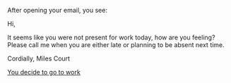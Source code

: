 After opening your email, you see:



Hi,

It seems like you were not present for work today, how are you feeling? Please call me when you are either late or planning to be absent next time.

Cordially,
Miles Court

[You decide to go to work](wake-up/go-to-work.md)
